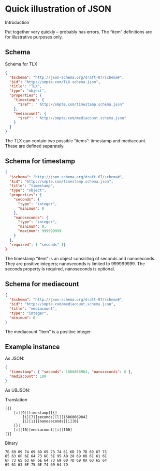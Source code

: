 # Quick illustration of JSON

Introduction

Put together very quickly – probably has errors.  The “item” definitions are for illustrative purposes only.

## Schema

Schema for TLX

```JSON
{
  "$schema": "http://json-schema.org/draft-07/schema#",
  "$id": "http://smpte.com/TLX.schema.json",
  "title": "TLX",
  "type": "object",
  "properties": {
    "timestamp": {
      "$ref": " http://smpte.com/timestamp.schema.json"
    },
    "mediacount": {
      "$ref": " http://smpte.com/mediacount.schema.json"
    }
  }
}
```

The TLX can contain two possible “items”: timestamp and mediacount.  These are defined separately.


## Schema for timestamp

```JSON
{
  "$schema": "http://json-schema.org/draft-07/schema#",
  "$id": "http://smpte.com/timestamp.schema.json",
  "title": "timestamp",
  "type": "object",
  "properties": {
    "seconds": {
      "type": "integer",
      "minimum": 0
    },
    "nanoseconds": {
      "type": "integer",
      "minimum": 0,
      "maximum": 999999999
    }
  },
  "required": [ "seconds" ]}
}
```

The timestamp “item” is an object consisting of seconds and nanoseconds.  They are positive integers; nanoseconds is limited to 999999999.  The seconds property is required, nanoseconds is optional.


## Schema for mediacount

```JSON
{
  "$schema": "http://json-schema.org/draft-07/schema#",
  "$id": "http://smpte.com/mediacount.schema.json",
  "title": "mediacount",
  "type": "integer",
  "minimum": 0
}
```

The mediacount “item” is a positive integer.


## Example instance

As JSON:
```JSON
{
  "timestamp": { "seconds": 1586866984, "nanoseconds": 0 },
  "mediacount": 100
}
```

As UBJSON:

Translation

```UJBJSON
[{]
    [i][9][timestamp][{]
        [i][7][seconds][l][1586866984]
        [i][11][nanoseconds][i][0]
    [}]
    [i][10][mediacount][i][100]
[}]
```

Binary

```
7B 69 09 74 69 6D 65 73 74 61 6D 70 7B 69 07 73
65 63 6F 6E 64 73 6C 5E 95 AB 28 69 0B 6E 61 6E
6F 73 65 63 6F 6E 64 73 69 00 7D 69 0A 6D 65 64
69 61 63 6F 75 6E 74 69 64 7D
```

